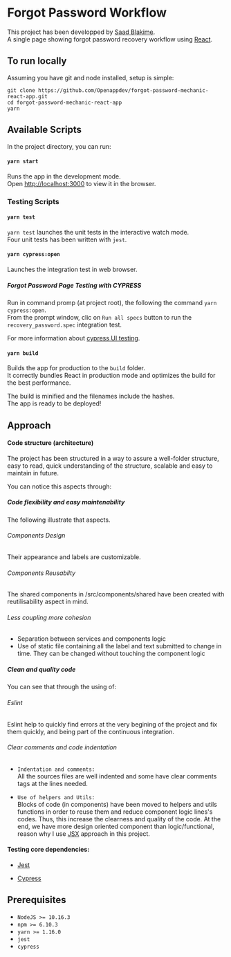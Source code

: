 # Forgot Password Workflow

This project has been developped by [Saad Blakime](https://github.com/Openappdev).<br/>
A single page showing forgot password recovery workflow using [React](https://reactjs.org/).

## To run locally

Assuming you have git and node installed, setup is simple:

```
git clone https://github.com/Openappdev/forgot-password-mechanic-react-app.git
cd forgot-password-mechanic-react-app
yarn
```

## Available Scripts

In the project directory, you can run:

#### `yarn start`

Runs the app in the development mode.<br />
Open [http://localhost:3000](http://localhost:3000) to view it in the browser.

### Testing Scripts

#### `yarn test`

`yarn test` launches the unit tests in the interactive watch mode.<br />
Four unit tests has been written with `jest`.

#### `yarn cypress:open`

Launches the integration test in web browser.<br />

##### Forgot Password Page Testing with CYPRESS

Run in command promp (at project root), the following the command `yarn cypress:open`.<br />
From the prompt window, clic on `Run all specs` button to run the `recovery_password.spec` integration test.

For more information about [cypress UI testing](https://docs.cypress.io/guides/getting-started/installing-cypress.html#Opening-Cypress).

#### `yarn build`

Builds the app for production to the `build` folder.<br />
It correctly bundles React in production mode and optimizes the build for the best performance.

The build is minified and the filenames include the hashes.<br />
The app is ready to be deployed!

## Approach

#### Code structure (architecture)

The project has been structured in a way to assure a well-folder structure, easy to read, quick understanding of the structure, scalable and easy to maintain in future.<br />

You can notice this aspects through:

##### Code flexibility and easy maintenability

The following illustrate that aspects.

###### Components Design

Their appearance and labels are customizable.

###### Components Reusabilty

The shared components in /src/components/shared have been created with reutilisability aspect in mind.

###### Less coupling more cohesion

-   Separation between services and components logic<br />
-   Use of static file containing all the label and text submitted to change in time. They can be changed without touching the component logic

##### Clean and quality code

You can see that through the using of:

###### Eslint

Eslint help to quickly find errors at the very begining of the project and fix them quickly, and being part of the continuous integration.

###### Clear comments and code indentation

-   `Indentation and comments:` <br />
    All the sources files are well indented and some have clear comments tags at the lines needed.<br />

-   `Use of helpers and Utils:` <br />
    Blocks of code (in components) have been moved to helpers and utils functions in order to reuse them and reduce component logic lines's codes. Thus, this increase the clearness and quality of the code. At the end, we have more design oriented component than logic/functional, reason why I use [JSX](https://reactjs.org/docs/introducing-jsx.html) approach in this project.

#### Testing core dependencies:

-   [Jest](https://jestjs.io/docs/ru/tutorial-react)

-   [Cypress](https://www.cypress.io/)

## Prerequisites

-   `NodeJS >= 10.16.3`
-   `npm >= 6.10.3`
-   `yarn >= 1.16.0`
-   `jest`
-   `cypress`

